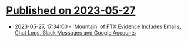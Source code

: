 # [Published on 2023-05-27](index.md)

* [2023-05-27, 17:34:00](https://yro.slashdot.org/story/23/05/27/0243258/mountain-of-ftx-evidence-includes-emails-chat-logs-slack-messages-and-google-accounts?utm_source=rss1.0mainlinkanon&utm_medium=feed) - ['Mountain' of FTX Evidence Includes Emails, Chat Logs, Slack Messages and Google Accounts ](https://yro.slashdot.org/story/23/05/27/0243258/mountain-of-ftx-evidence-includes-emails-chat-logs-slack-messages-and-google-accounts?utm_source=rss1.0mainlinkanon&utm_medium=feed)
